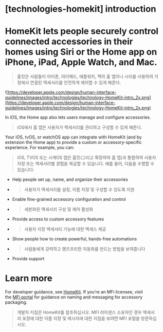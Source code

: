 # **[technologies-homekit] introduction**

# HomeKit lets people securely control connected accessories in their homes using Siri or the Home app on iPhone, iPad, Apple Watch, and Mac.
> 홈킷은 사람들이 아이폰, 아이패드, 애플워치, 맥의 홈 앱이나 시리를 사용하여 가정에서 연결된 액세서리를 안전하게 제어할 수 있게 해준다.
>




![https://developer.apple.com/design/human-interface-guidelines/images/intro/technologies/technology-HomeKit-intro_2x.png](https://developer.apple.com/design/human-interface-guidelines/images/intro/technologies/technology-HomeKit-intro_2x.png)

In iOS, the Home app also lets users manage and configure accessories.
> iOS에서 홈 앱은 사용자가 액세서리를 관리하고 구성할 수 있게 해준다.
>




Your iOS, tvOS, or watchOS app can integrate with HomeKit (and by extension the Home app) to provide a custom or accessory-specific experience. For example, you can:
> iOS, TVOS 또는 시계OS 앱은 홈킷(그리고 확장하여 홈 앱)과 통합하여 사용자 지정 또는 액세서리별 경험을 제공할 수 있습니다. 예를 들어, 다음을 수행할 수 있습니다:
>




- Help people set up, name, and organize their accessories
- >  사용자가 액세서리를 설정, 이름 지정 및 구성할 수 있도록 지원

- Enable fine-grained accessory configuration and control
- >  세분화된 액세서리 구성 및 제어 활성화

- Provide access to custom accessory features
- >  사용자 지정 액세서리 기능에 대한 액세스 제공

- Show people how to create powerful, hands-free automations
- >  사람들에게 강력하고 핸즈프리한 자동화를 만드는 방법을 보여줍니다

- Provide support

# **Learn more**

For developer guidance, see [HomeKit](https://developer.apple.com/documentation/homekit). If you’re an MFi licensee, visit the [MFi portal](https://mfi.apple.com/) for guidance on naming and messaging for accessory packaging.
> 개발자 지침은 HomeKit를 참조하십시오. MFI 라이센스 소유자인 경우 액세서리 포장에 대한 이름 지정 및 메시지에 대한 지침을 보려면 MFI 포털을 방문하십시오.
>



